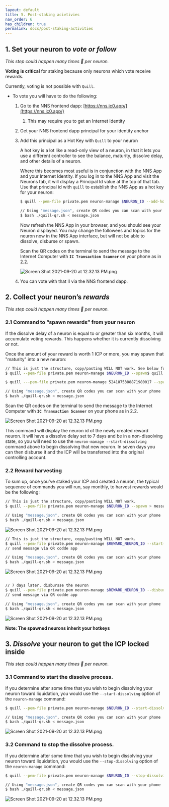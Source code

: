 ```yaml
---
layout: default
title: 5. Post-staking acivtivies
nav_order: 6
has_children: true
permalink: docs/post-staking-activities
---
```


## 1. Set your neuron to ***vote or follow***

*This step could happen many times 🔁 per neuron.*

**Voting is critical** for staking because only neurons which vote receive rewards.

Currently, voting is not possible with `Quill`. 

- To vote you will have to do the following:
    1. Go to the NNS frontend dapp: [https://nns.ic0.app/](https://nns.ic0.app/)
        1. This may require you to get an Internet Identity
    2. Get your NNS frontend dapp principal for your identity anchor
    3. Add this principal as a Hot Key with `Quill` to your neuron

        A hot key is a lot like a read-only view of a neuron, in that it lets you use a different controller to see the balance, maturity, dissolve delay, and other details of a neuron.

        Where this becomes most useful is in conjunction with the NNS App and your Internet Identity. If you log in to the NNS App and visit the Neurons tab, it will display a Principal Id value at the top of that tab. Use that principal id with `quill` to establish the NNS App as a hot key for your neuron:

        ```bash
        $ quill --pem-file private.pem neuron-manage $NEURON_ID --add-hot-key $PRINCIPAL

        // Using "message.json", create QR codes you can scan with your phone
        $ bash ./quill-qr.sh < message.json
        ```

        Now refresh the NNS App in your browser, and you should see your Neuron displayed. You may change the followees and topics for the neuron now in the NNS App interface, but will not be able to dissolve, disburse or spawn.

        Scan the QR codes on the terminal to send the message to the Internet Computer with **`IC Transaction Scanner`** on your phone as in 2.2.

        ![Screen Shot 2021-09-20 at 12.32.13 PM.png](https://s3-us-west-2.amazonaws.com/secure.notion-static.com/5092c5cc-09d6-48e1-af0c-caa531ae0f56/Screen_Shot_2021-09-20_at_12.32.13_PM.png)

    4. You can vote with that II via the NNS frontend dapp.

## 2. Collect your neuron’s ***rewards***

*This step could happen many times 🔁 per neuron.*

### **2.1 Command to “spawn rewards” from your neuron**

If the dissolve delay of a neuron is equal to or greater than six months, it will accumulate voting rewards. This happens whether it is currently dissolving or not.

Once the amount of your reward is worth 1 ICP or more, you may spawn that "maturity" into a new neuron:

```bash
// This is just the structure, copy/pasting WILL NOT work. See below for working command
$ quill --pem-file private.pem neuron-manage $NEURON_ID --spawn$ quill ---pem-file private.pem neuron-manage 5241875388871980017 --spawn > message.json
```

```bash
$ quill ---pem-file private.pem neuron-manage 5241875388871980017 --spawn > message.json

// Using "message.json", create QR codes you can scan with your phone
$ bash ./quill-qr.sh < message.json
```

Scan the QR codes on the terminal to send the message to the Internet Computer with **`IC Transaction Scanner`** on your phone as in 2.2.

![Screen Shot 2021-09-20 at 12.32.13 PM.png](https://s3-us-west-2.amazonaws.com/secure.notion-static.com/5092c5cc-09d6-48e1-af0c-caa531ae0f56/Screen_Shot_2021-09-20_at_12.32.13_PM.png)

This command will display the neuron id of the newly created reward neuron. It will have a dissolve delay set to 7 days and be in a non-dissolving state, so you will need to use the `neuron-manage --start-dissolving` command above to begin dissolving that new neuron. In seven days you can then disburse it and the ICP will be transferred into the original controlling account.

### **2.2 Reward harvesting**

To sum up, once you've staked your ICP and created a neuron, the typical sequence of commands you will run, say monthly, to harvest rewards would be the following:

```bash
// This is just the structure, copy/pasting WILL NOT work.
$ quill --pem-file private.pem neuron-manage $NEURON_ID --spawn > message.json

// Using "message.json", create QR codes you can scan with your phone
$ bash ./quill-qr.sh < message.json
```

![Screen Shot 2021-09-20 at 12.32.13 PM.png](https://s3-us-west-2.amazonaws.com/secure.notion-static.com/5092c5cc-09d6-48e1-af0c-caa531ae0f56/Screen_Shot_2021-09-20_at_12.32.13_PM.png)

```bash
// This is just the structure, copy/pasting WILL NOT work.
$ quill --pem-file private.pem neuron-manage $REWARD_NEURON_ID --start-dissolving
// send message via QR codde app

// Using "message.json", create QR codes you can scan with your phone
$ bash ./quill-qr.sh < message.json

```

![Screen Shot 2021-09-20 at 12.32.13 PM.png](https://s3-us-west-2.amazonaws.com/secure.notion-static.com/5092c5cc-09d6-48e1-af0c-caa531ae0f56/Screen_Shot_2021-09-20_at_12.32.13_PM.png)

```bash

// 7 days later, disbursse the neuron
$ quill --pem-file private.pem neuron-manage $REWARD_NEURON_ID --disburse
// send message via QR codde app

// Using "message.json", create QR codes you can scan with your phone
$ bash ./quill-qr.sh < message.json

```

![Screen Shot 2021-09-20 at 12.32.13 PM.png](https://s3-us-west-2.amazonaws.com/secure.notion-static.com/5092c5cc-09d6-48e1-af0c-caa531ae0f56/Screen_Shot_2021-09-20_at_12.32.13_PM.png)

**Note: The spawned neurons inherit your hotkeys**

## 3. ***Dissolve*** your neuron to get the ICP locked inside

*This step could happen many times 🔁 per neuron.*

### 3.1 Command to start the dissolve process.

If you determine after some time that you wish to begin dissolving your neuron toward liquidation, you would use the `--start-dissolving` option of the `neuron-manage` command:

```bash
$ quill --pem-file private.pem neuron-manage $NEURON_ID --start-dissolving

// Using "message.json", create QR codes you can scan with your phone
$ bash ./quill-qr.sh < message.json 
```

![Screen Shot 2021-09-20 at 12.32.13 PM.png](https://s3-us-west-2.amazonaws.com/secure.notion-static.com/5092c5cc-09d6-48e1-af0c-caa531ae0f56/Screen_Shot_2021-09-20_at_12.32.13_PM.png)

### 3.2 Command to stop the dissolve process.

If you determine after some time that you wish to begin dissolving your neuron toward liquidation, you would use the `--stop-dissolving` option of the `neuron-manage` command:

```bash
$ quill --pem-file private.pem neuron-manage $NEURON_ID --stop-dissolving

// Using "message.json", create QR codes you can scan with your phone
$ bash ./quill-qr.sh < message.json 
```

![Screen Shot 2021-09-20 at 12.32.13 PM.png](https://s3-us-west-2.amazonaws.com/secure.notion-static.com/5092c5cc-09d6-48e1-af0c-caa531ae0f56/Screen_Shot_2021-09-20_at_12.32.13_PM.png)